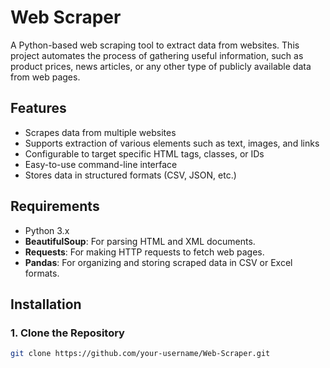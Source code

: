 # Web Scraper

A Python-based web scraping tool to extract data from websites. This project automates the process of gathering useful information, such as product prices, news articles, or any other type of publicly available data from web pages.

## Features

- Scrapes data from multiple websites
- Supports extraction of various elements such as text, images, and links
- Configurable to target specific HTML tags, classes, or IDs
- Easy-to-use command-line interface
- Stores data in structured formats (CSV, JSON, etc.)

## Requirements

- Python 3.x
- **BeautifulSoup**: For parsing HTML and XML documents.
- **Requests**: For making HTTP requests to fetch web pages.
- **Pandas**: For organizing and storing scraped data in CSV or Excel formats.

## Installation

### 1. Clone the Repository
```bash
git clone https://github.com/your-username/Web-Scraper.git
